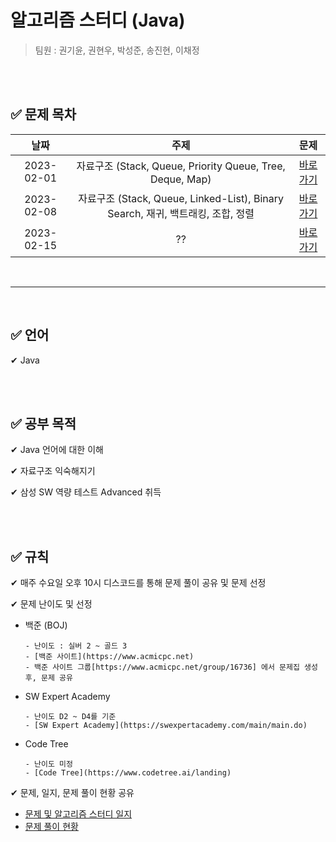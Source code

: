 # 알고리즘 스터디 (Java)


> 팀원 : 권기윤, 권현우, 박성준, 송진현, 이채정

<br/>
<br/>

## ✅ 문제 목차

날짜 | 주제 | 문제
:---: | :---: | :---:
2023-02-01 | 자료구조 (Stack, Queue, Priority Queue, Tree, Deque, Map) | [바로가기](https://github.com/psj98/Java_Study_Coding_18/tree/main/study/src/study_230201)
2023-02-08 | 자료구조 (Stack, Queue, Linked-List), Binary Search, 재귀, 백트래킹, 조합, 정렬 | [바로가기](https://github.com/psj98/Java_Study_Coding_18/tree/main/study/src/study_230208)
2023-02-15 | ?? | [바로가기](https://github.com/psj98/Java_Study_Coding_18/tree/main/study/src/study_230215)

<br/>

***
<br/>

## ✅ 언어

✔ Java

<br/>
<br/>

## ✅ 공부 목적

✔ Java 언어에 대한 이해

✔ 자료구조 익숙해지기

✔ 삼성 SW 역량 테스트 Advanced 취득

<br/>
<br/>

## ✅ 규칙

✔ 매주 수요일 오후 10시 디스코드를 통해 문제 풀이 공유 및 문제 선정

✔ 문제 난이도 및 선정

- 백준 (BOJ)
  ```
  - 난이도 : 실버 2 ~ 골드 3
  - [백준 사이트](https://www.acmicpc.net)
  - 백준 사이트 그룹[https://www.acmicpc.net/group/16736] 에서 문제집 생성 후, 문제 공유
  ``` 
  
- SW Expert Academy
  ```
  - 난이도 D2 ~ D4를 기준
  - [SW Expert Academy](https://swexpertacademy.com/main/main.do)
  ```
  
- Code Tree
  ```
  - 난이도 미정
  - [Code Tree](https://www.codetree.ai/landing)
  ```
  
✔ 문제, 일지, 문제 풀이 현황 공유
- [문제 및 알고리즘 스터디 일지](https://enormous-maraca-354.notion.site/0861ff4590644458aabb399c5d35ffb0)
- [문제 풀이 현황](https://enormous-maraca-354.notion.site/cf7010aec21c4e68b7c28025ac6fce65)
  
<br/>
<br/>
